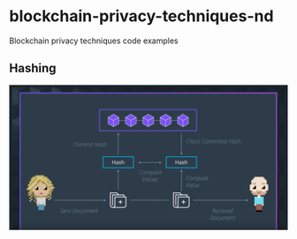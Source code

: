 # blockchain-privacy-techniques-nd
Blockchain privacy techniques code examples

## Hashing
![Hashing Img](/images/hashing.png)
